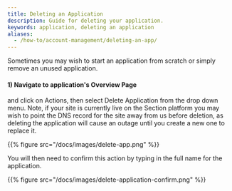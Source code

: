 ```yaml
---
title: Deleting an Application
description: Guide for deleting your application.
keywords: application, deleting an application
aliases:
  - /how-to/account-management/deleting-an-app/
---
```


<!-- Here you will find instructions on how to [split your application](#splitting-applications) into multiple content delivery network configurations, as well as how to [delete an application](#deleting-applications) if you wish to start afresh.

## Splitting Applications

A new Section application is configured to handle all HTTP requests on its associated domain, e.g. www.example.com. Many websites, though, will serve different types of responses (e.g. static assets versus user-tailored pages) or even different applications (e.g. a public e-commerce store and a CMS admin site).

These different resources and applications typically have different requirements. It may be redundant to process static CSS requests through a web application firewall (WAF). It could be harmful to operate a caching proxy in front of an authenticated admin-only site.

Most of these scenarios can be catered for with conditional logic in the WAF or cache configuration to decide which requests to handle and which rules are applicable. Conditional configuration like this can quickly grow and become difficult to maintain leading to mistakes, or fear of making changes.

Section allows the URL space of a domain to be subdivided and routed to discrete Section applications with independent configurations, unique proxy stacks, and potentially different origin servers. For example, this means that all URLs beginning with www.example.com/images/ could be handled by one Section application with Varnish Cache  while all other requests could be handled by another application with only ModSecurity.

Only the domain name, HTTPS configuration, and points-of-presence are shared between split applications.

Splitting an application always begins from the first application created for a domain which handles all requests for all URLs. A new application can be created from this original by specifying the prefix of all the URLs that the new application will be responsible for. The new application will start with a configuration identical to the original to ensure live traffic continues to operate unchanged but the new application can then be modified independently to introduce new behaviours.

A split application with a prefix will still observe the original URLs with the prefix still present. Section does not remove the prefix from the URL or modify the HTTP conversation in any other way.

The original application with no-prefix (also considered the / root prefix) can be split multiple times if a different URL prefix is used for each new split application. A split application with a prefix can be further split by specifying a more specific prefix. The follow model is possible:

-   www.example.com/ - original application

> -   www.example.com/admin/ - the admin-only site
> -   www.example.com/assets/ - static assets
>
> > -   www.example.com/assets/images/ - static images only

See the Split option under Overview for your application in Section Aperture for some more detail.

A split application can later be [deleted](#deleting-applications) and requests for its URL prefix will resume being handled by the original application.

All applications handling requests for a given domain must be within the same Section account. -->

Sometimes you may wish to start an application from scratch or simply remove an unused application.

#### 1) Navigate to application's Overview Page
and click on Actions, then select Delete Application from the drop down menu. Note, if your site is currently live on the Section platform you may wish to point the DNS record for the site away from us before deletion, as deleting the application will cause an outage until you create a new one to replace it.

{{% figure src="/docs/images/delete-app.png" %}}

You will then need to confirm this action by typing in the full name for the application.

{{% figure src="/docs/images/delete-application-confirm.png" %}}
